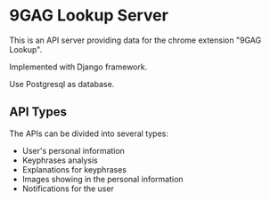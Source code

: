 # 9GAG Lookup Server

This is an API server providing data for the chrome extension "9GAG Lookup".

Implemented with Django framework.

Use Postgresql as database.

## API Types

The APIs can be divided into several types:

* User's personal information
* Keyphrases analysis
* Explanations for keyphrases
* Images showing in the personal information
* Notifications for the user

